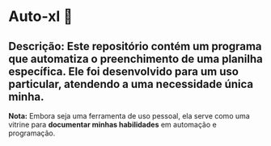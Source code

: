 # Auto-xl 🚀

**Descrição:**
Este repositório contém um programa que **automatiza o preenchimento de uma planilha específica**. Ele foi desenvolvido para um uso particular, atendendo a uma necessidade única minha.
---
**Nota:**
Embora seja uma ferramenta de uso pessoal, ela serve como uma vitrine para **documentar minhas habilidades** em automação e programação.
